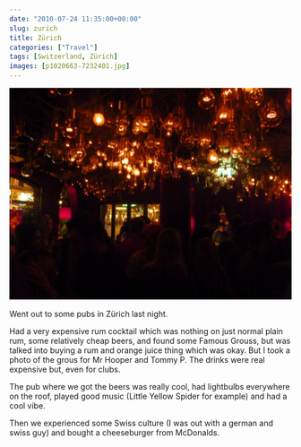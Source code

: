 ```yaml
---
date: "2010-07-24 11:35:00+00:00"
slug: zurich
title: Zürich
categories: ["Travel"]
tags: [Switzerland, Zürich]
images: [p1020663-7232401.jpg]
---
```


![Lightbulbs](p1020663-7232401.jpg)

Went out to some pubs in Zürich last night.

Had a very expensive rum cocktail which was nothing on just normal plain rum, some relatively cheap beers, and found some Famous Grouss, but was talked into buying a rum and orange juice thing which was okay. But I took a photo of the grous for Mr Hooper and Tommy P. The drinks were real expensive but, even for clubs.

The pub where we got the beers was really cool, had lightbulbs everywhere on the roof, played good music (Little Yellow Spider for example) and had a cool vibe.

Then we experienced some Swiss culture (I was out with a german and swiss guy) and bought a cheeseburger from McDonalds.
